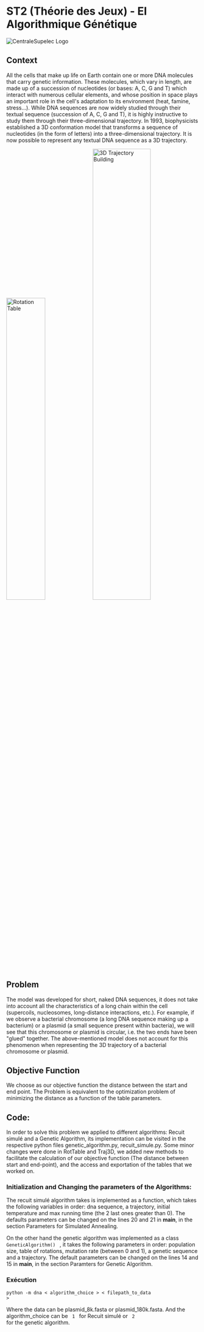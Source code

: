 # ST2 (Théorie des Jeux) - EI Algorithmique Génétique

![CentraleSupelec Logo](https://www.centralesupelec.fr/sites/all/themes/cs_theme/medias/common/images/intro/logo_nouveau.jpg)

## Context
All the cells that make up life on Earth contain one or more DNA molecules that carry genetic information. These molecules, which vary in length, are made up of a succession of nucleotides (or bases: A, C, G and T) which interact with numerous cellular elements, and whose position in space plays an important role in the cell's adaptation to its environment (heat, famine, stress...). While DNA sequences are now widely studied through their textual sequence (succession of A, C, G and T), it is highly instructive to study them through their three-dimensional trajectory. In 1993, biophysicists established a 3D conformation model that transforms a sequence of nucleotides (in the form of letters) into a three-dimensional trajectory. It is now possible to represent any textual DNA sequence as a 3D trajectory.

<img src="documents/RotTable.png" alt="Rotation Table" width="45%"/><img src="documents/Traj3D.png" alt="3D Trajectory Building" width="55%"/>

## Problem
The model was developed for short, naked DNA sequences, it does not take into account all the characteristics of a long chain within the cell (supercoils, nucleosomes, long-distance interactions, etc.). For example, if we observe a bacterial chromosome (a long DNA sequence making up a bacterium) or a plasmid (a small sequence present within bacteria), we will see that this chromosome or plasmid is circular, i.e. the two ends have been "glued" together. The above-mentioned model does not account for this phenomenon when representing the 3D trajectory of a bacterial chromosome or plasmid.

## Objective Function
We choose as our objective function the distance between the start and end point. The Problem is equivalent to the optimization problem of minimizing the distance as a function of the table parameters.

## Code:
In order to solve this problem we applied to different algorithms: Recuit simulé and a Genetic Algorithm, its implementation can be visited in the respective python files genetic_algorithm.py, recuit_simule.py. Some minor changes were done in RotTable and Traj3D, we added new methods to facilitate the calculation of our objective function (The distance between start and end-point), and the access and exportation of the tables that we worked on.

### Initialization and Changing the parameters of the Algorithms:

The recuit simulé algorithm takes is implemented as a function, which takes the following variables in order: dna sequence, a trajectory, initial temperature and max running time (the 2 last ones greater than 0). The defaults parameters can be changed on the lines 20 and 21 in __main__, in the section Parameters for Simulated Annealing.

On the other hand the genetic algorithm was implemented as a class <code> GeneticAlgorithm() </code> , it takes the following parameters in order: population size, table of rotations, mutation rate (between 0 and 1), a genetic sequence and a trajectory. The default parameters can be changed on the lines 14 and 15 in __main__, in the section Paramters for Genetic Algorithm.

### Exécution
<code>python -m dna < algorithm_choice > < filepath_to_data > </code>

Where the data can be plasmid_8k.fasta or plasmid_180k.fasta. And the algorithm_choice can be <code> 1 </code> for Recuit simulé or <code> 2 </code> for the genetic algorithm.
